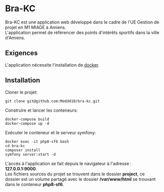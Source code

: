 # Bra-KC

Bra-KC est une application web développé dans le cadre de l'UE Gestion de projet en M1 MIAGE à Amiens.  
L'application permet de référencer des points d'intérêts sportifs dans la ville d'Amiens.

## Exigences

L'application nécessite l'installation de [docker](https://www.docker.com/get-started).

## Installation

Cloner le projet:
```
git clone git@github.com:Medd410/bra-kc.git
```

Construire et lancer les conteneurs:
```
docker-compose build
docker-compose up -d
```

Exécuter le conteneur et le serveur symfony:
```
docker exec -it php8-sf6 bash
cd bra-kc
composer install
symfony server:start -d
```

L'accès à l'application se fait depuis le navigateur à l'adresse : **127.0.0.1:9000**.  
Les fichiers sources du projet se trouvent dans le dossier **project**, ce dossier est un volume partagé avec le dossier **/var/www/html** se trouvant dans le conteneur **php8-sf6**.
